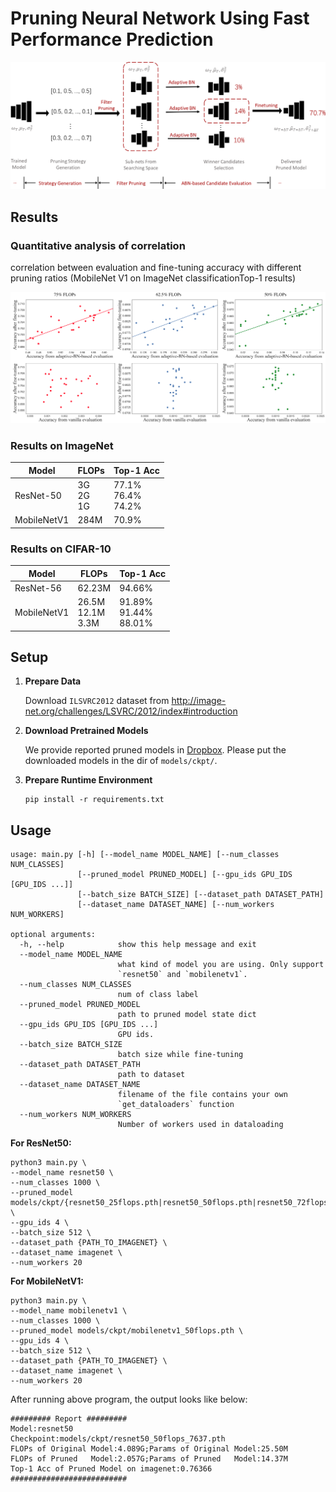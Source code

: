 # Pruning Neural Network Using Fast Performance Prediction



![pipeline](fig/fnnp.png)


## Results

### Quantitative analysis of correlation

correlation between evaluation and fine-tuning accuracy with different pruning ratios (MobileNet V1 on ImageNet classificationTop-1 results)

![corr](fig/cor_fix_flops.png)

### Results on ImageNet

| Model | FLOPs | Top-1 Acc |
| ---   | ----  |  -------  |
| ResNet-50 | 3G<br>2G<br>1G | 77.1%<br>76.4%<br>74.2%|
| MobileNetV1 | 284M | 70.9% |

### Results on CIFAR-10

| Model | FLOPs | Top-1 Acc |
| ---   | ----  |  -----    |
| ResNet-56 | 62.23M | 94.66% |
| MobileNetV1 | 26.5M<br>12.1M<br>3.3M | 91.89% <br> 91.44% <br> 88.01% |
## Setup

1. **Prepare Data**

   Download `ILSVRC2012` dataset from http://image-net.org/challenges/LSVRC/2012/index#introduction

2. **Download Pretrained Models**

   We provide reported pruned models in [Dropbox](<https://www.dropbox.com/sh/im1janxv5p8u5jm/AAA7s6danrqdL42UvteICARra?dl=0>). Please put the downloaded models in the dir of `models/ckpt/`.

3. **Prepare Runtime Environment**

   ```shell
   pip install -r requirements.txt
   ```

## Usage

```shell
usage: main.py [-h] [--model_name MODEL_NAME] [--num_classes NUM_CLASSES]
               [--pruned_model PRUNED_MODEL] [--gpu_ids GPU_IDS [GPU_IDS ...]]
               [--batch_size BATCH_SIZE] [--dataset_path DATASET_PATH]
               [--dataset_name DATASET_NAME] [--num_workers NUM_WORKERS]

optional arguments:
  -h, --help            show this help message and exit
  --model_name MODEL_NAME
                        what kind of model you are using. Only support
                        `resnet50` and `mobilenetv1`.
  --num_classes NUM_CLASSES
                        num of class label
  --pruned_model PRUNED_MODEL
                        path to pruned model state dict
  --gpu_ids GPU_IDS [GPU_IDS ...]
                        GPU ids.
  --batch_size BATCH_SIZE
                        batch size while fine-tuning
  --dataset_path DATASET_PATH
                        path to dataset
  --dataset_name DATASET_NAME
                        filename of the file contains your own
                        `get_dataloaders` function
  --num_workers NUM_WORKERS
                        Number of workers used in dataloading
```



**For ResNet50:**

```shell
python3 main.py \
--model_name resnet50 \
--num_classes 1000 \
--pruned_model models/ckpt/{resnet50_25flops.pth|resnet50_50flops.pth|resnet50_72flops.pth} \
--gpu_ids 4 \
--batch_size 512 \
--dataset_path {PATH_TO_IMAGENET} \
--dataset_name imagenet \
--num_workers 20
```

**For MobileNetV1:**

```shell
python3 main.py \
--model_name mobilenetv1 \
--num_classes 1000 \
--pruned_model models/ckpt/mobilenetv1_50flops.pth \
--gpu_ids 4 \
--batch_size 512 \
--dataset_path {PATH_TO_IMAGENET} \
--dataset_name imagenet \
--num_workers 20
```



After running above program, the output looks like below:

```
######### Report #########                                                                                                                                                  
Model:resnet50
Checkpoint:models/ckpt/resnet50_50flops_7637.pth
FLOPs of Original Model:4.089G;Params of Original Model:25.50M
FLOPs of Pruned   Model:2.057G;Params of Pruned   Model:14.37M
Top-1 Acc of Pruned Model on imagenet:0.76366
##########################
```

